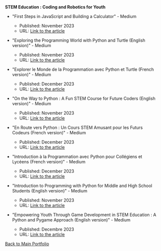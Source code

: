 **STEM Education : Coding and Robotics for Youth**

- "First Steps in JavaScript and Building a Calculator" - Medium
  - Published: November 2023
  - URL: [Link to the article](https://medium.com/@larbi-ouiyzme/first-steps-in-javascript-and-building-a-calculator-07a16a25a18f)

- "Exploring the Programming World with Python and Turtle (English version)" - Medium
  - Published: November 2023
  - URL: [Link to the article](https://medium.com/@larbi-ouiyzme/exploring-the-programming-world-with-python-and-turtle-9cc7da096528)

- "Explorer le Monde de la Programmation avec Python et Turtle (French version)" - Medium
  - Published: December 2023
  - URL: [Link to the article](https://larbi-ouiyzme.medium.com/explorer-le-monde-de-la-programmation-avec-python-et-turtle-french-version-bcefd89b76f3)

- "On the Way to Python : A Fun STEM Course for Future Coders (English version)" - Medium
  - Published: November 2023
  - URL: [Link to the article](https://medium.com/@larbi-ouiyzme/on-the-way-to-python-a-fun-stem-course-for-future-coders-ae6f89d68d05)

- "En Route vers Python : Un Cours STEM Amusant pour les Futurs Codeurs (French version)" - Medium
  - Published: December 2023
  - URL: [Link to the article](https://medium.com/@larbi-ouiyzme/en-route-vers-python-un-cours-stem-amusant-pour-les-futurs-codeurs-b96be4667653)

- "Introduction à la Programmation avec Python pour Collégiens et Lycéens (French version)" - Medium
  - Published: December 2023
  - URL: [Link to the article](https://larbi-ouiyzme.medium.com/introduction-%C3%A0-la-programmation-avec-python-pour-coll%C3%A9giens-et-lyc%C3%A9ens-1599fe436b7a)

- "Introduction to Programming with Python for Middle and High School Students (English version)" - Medium
  - Published: November 2023
  - URL: [Link to the article](https://larbi-ouiyzme.medium.com/introduction-to-programming-with-python-for-middle-and-high-school-students-68350cbee6ba)

- "Empowering Youth Through Game Development in STEM Education : A Python and Pygame Approach (English version)" - Medium
  - Published: Decembre 2023
  - URL: [Link to the article](https://larbi-ouiyzme.medium.com/empowering-youth-through-game-development-in-stem-education-a-python-and-pygame-approach-816cbd591555)

[Back to Main Portfolio](./README.md)

